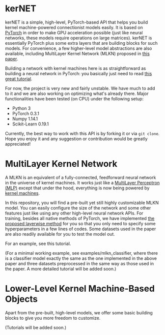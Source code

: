 # kerNET

kerNET is a simple, high-level, PyTorch-based API that helps you build kernel machine-powered connectionist models easily. It is based on [PyTorch](http://pytorch.org/) in order to make GPU acceleration possible (just like neural networks, these models require operations on large matrices).
kerNET is essentially PyTorch plus some extra layers that are building blocks for such models.
For convenience, a few higher-level model abstractions are also available, including MultiLayer Kernel Network (MLKN) proposed in [this paper](https://arxiv.org/pdf/1802.03774.pdf).

Building a network with kernel machines here is as straightforward as building a neural network in PyTorch: you basically just need to read [this great tutorial](http://pytorch.org/tutorials/beginner/blitz/neural_networks_tutorial.html#sphx-glr-beginner-blitz-neural-networks-tutorial-py).

For now, the project is very new and fairly unstable. We have much to add to it and we are also working on optimizing what's already there. Major functionalities have been tested (on CPU) under the following setup:
- Python 3
- PyTorch 0.3.1
- Numpy 1.14.1
- Scikit-Learn 0.19.1

Currently, the best way to work with this API is by forking it or via ```git clone```. Hope you enjoy it and any suggestion or contribution would be greatly appreciated!

# MultiLayer Kernel Network

A MLKN is an equivalent of a fully-connected, feedforward neural network in the universe of kernel machines. It works just like a [MultiLayer Perceptron (MLP)](https://en.wikipedia.org/wiki/Multilayer_perceptron) except that under the hood, everything is now being powered by [kernel machines](https://en.wikipedia.org/wiki/Radial_basis_function_network).

In this repository, you will find a pre-built yet still highly customizable MLKN model. You can easily configure the size of the network and some other features just like using any other high-level neural network APIs. For training, besides all native methods of PyTorch, we have implemented [the proposed layerwise method](https://arxiv.org/pdf/1802.03774.pdf) for you so that you only need to specify some hyperparameters in a few lines of codes. Some datasets used in the paper are also readily available for you to test the model out.

For an example, see this tutorial.

(For a minimal working example, see examples/mlkn_classifier, where there is a classifier model exactly the same as the one implemented in the above paper and three datasets preprocessed in the same way as those used in the paper. A more detailed tutorial will be added soon.)

# Lower-Level Kernel Machine-Based Objects

Apart from the pre-built, high-level models, we offer some basic building blocks to give you more freedom to customize.

(Tutorials will be added soon.)
